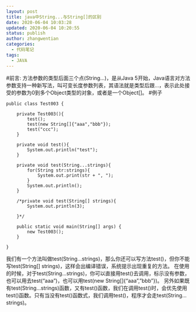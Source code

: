```yaml
---
layout: post
title: java中String...与String[]的区别
date: 2020-06-04 10:03:28
updated: 2020-06-04 10:20:55
status: publish
author: zhangwentian
categories: 
  - 代码笔记
tags: 
  - JAVA
---
```



#前言:
方法参数的类型后面三个点(String…)，是从Java 5开始，Java语言对方法参数支持一种新写法，叫可变长度参数列表，其语法就是类型后跟…，表示此处接受的参数为0到多个Object类型的对象，或者是一个Object[]。
#例子

    public class Test003 {  
          
        private Test003(){  
            test();  
            test(new String[]{"aaa","bbb"});  
            test("ccc");  
        }  
          
        private void test(){  
            System.out.println("test");   
        }  
          
        private void test(String...strings){  
            for(String str:strings){  
                System.out.print(str + ", ");  
            }  
            System.out.println();  
        }  
          
        /*private void test(String[] strings){ 
            System.out.println(3); 
             
        }*/  
          
        public static void main(String[] args) {  
            new Test003();  
        }  
      
    } 

我们有一个方法叫做test(String…strings)，那么你还可以写方法test()，但你不能写test(String[] strings)，这样会出编译错误，系统提示出现重复的方法。
在使用的时候，对于test(String…strings)，你可以直接用test()去调用，标示没有参数，也可以用去test(“aaa”)，也可以用test(new String[]{“aaa”,”bbb”})。
另外如果既有test(String…strings)函数，又有test()函数，我们在调用test()时，会优先使用test()函数。只有当没有test()函数式，我们调用test()，程序才会走test(String…strings)。